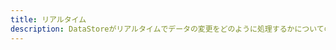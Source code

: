 ```yaml
---
title: リアルタイム
description: DataStoreがリアルタイムでデータの変更をどのように処理するかについての詳細はこちらをご覧ください。
---
```


<inline-fragment platform="ios" src="~/lib/datastore/fragments/native_common/real-time.md"></inline-fragment> <inline-fragment platform="android" src="~/lib/datastore/fragments/native_common/real-time.md"></inline-fragment> <inline-fragment platform="flutter" src="~/lib/datastore/fragments/native_common/real-time.md"></inline-fragment> <inline-fragment platform="js" src="~/lib/datastore/fragments/native_common/real-time.md"></inline-fragment>

